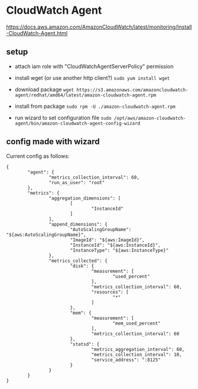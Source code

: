 # CloudWatch Agent

https://docs.aws.amazon.com/AmazonCloudWatch/latest/monitoring/Install-CloudWatch-Agent.html

## setup
- attach iam role with "CloudWatchAgentServerPolicy" permission
- install wget (or use another http client?) ```sudo yum install wget```
- download package ```wget https://s3.amazonaws.com/amazoncloudwatch-agent/redhat/amd64/latest/amazon-cloudwatch-agent.rpm```
- install from package ```sudo rpm -U ./amazon-cloudwatch-agent.rpm```

- run wizard to set configuration file ```sudo /opt/aws/amazon-cloudwatch-agent/bin/amazon-cloudwatch-agent-config-wizard```


## config made with wizard

Current config as follows:
```
{
        "agent": {
                "metrics_collection_interval": 60,
                "run_as_user": "root"
        },
        "metrics": {
                "aggregation_dimensions": [
                        [
                                "InstanceId"
                        ]
                ],
                "append_dimensions": {
                        "AutoScalingGroupName": "${aws:AutoScalingGroupName}",
                        "ImageId": "${aws:ImageId}",
                        "InstanceId": "${aws:InstanceId}",
                        "InstanceType": "${aws:InstanceType}"
                },
                "metrics_collected": {
                        "disk": {
                                "measurement": [
                                        "used_percent"
                                ],
                                "metrics_collection_interval": 60,
                                "resources": [
                                        "*"
                                ]
                        },
                        "mem": {
                                "measurement": [
                                        "mem_used_percent"
                                ],
                                "metrics_collection_interval": 60
                        },
                        "statsd": {
                                "metrics_aggregation_interval": 60,
                                "metrics_collection_interval": 10,
                                "service_address": ":8125"
                        }
                }
        }
}
```
